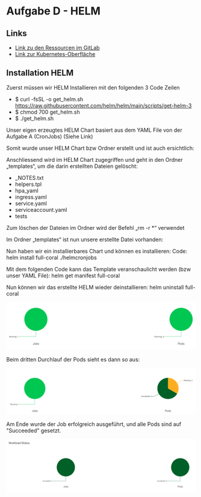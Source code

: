 # Aufgabe D - HELM

## Links
- [Link zu den Ressourcen im GitLab](https://gitlab.com/ch-tbz-hf/Stud/v-cnt/-/tree/main/2_Unterrichtsressourcen/A)
- [Link zur Kubernetes-Oberfläche](https://10.5.38.10:8443/#/create?namespace=default)

## Installation HELM

Zuerst müssen wir HELM Installieren mit den folgenden 3 Code Zeilen
- $ curl -fsSL -o get_helm.sh https://raw.githubusercontent.com/helm/helm/main/scripts/get-helm-3
- $ chmod 700 get_helm.sh
- $ ./get_helm.sh

Unser eigen erzeugtes HELM Chart basiert aus dem YAML File von der Aufgabe A (CronJobs) (Siehe Link)

Somit wurde unser HELM Chart bzw Ordner erstellt und ist auch ersichtlich:
 
Anschliessend wird im HELM Chart zugegriffen und geht in den Ordner „templates“, um die darin erstellten Dateien gelöscht:
- _NOTES.txt
- helpers.tpl
- hpa_yaml
- ingress.yaml
- service.yaml
- serviceaccount.yaml
- tests
 
Zum löschen der Dateien im Ordner wird der Befehl „rm -r *“ verwendet
 


 
Im Ordner „templates“ ist nun unsere erstellte Datei vorhanden:
 

Nun haben wir ein installierbares Chart und können es installieren:
Code: helm install full-coral ./helmcronjobs
 
Mit dem folgenden Code kann das Template veranschaulicht werden (bzw unser YAML File):
helm get manifest full-coral
 

Nun können wir das erstellte HELM wieder deinstallieren:
helm uninstall full-coral




![Durchlauf 1](/Bilder/A_CronJobs_JobPods1.png)

Beim dritten Durchlauf der Pods sieht es dann so aus:

![Durchlauf 1](/Bilder/A_CronJobs_JobPodsDurchlauf2.png)

Am Ende wurde der Job erfolgreich ausgeführt, und alle Pods sind auf "Succeeded" gesetzt.

![Durchlauf 1](/Bilder/A_CronJobs_JobPodsDurchlauf3_Succeeded.png)